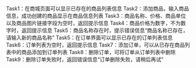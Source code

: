 Task1：在商城页面可以显示已存在的商品列表信息
Task2：添加商品，输入商品信息，成功创建的商品显示在商品信息列表
Task3：商品名称、价格、商品单位以及商品图片链接字段为空时，返回提示信息
Task4：商品价格为数字，不为数字时，返回提示信息
Task5：商品名称存在时，提示错误信息“商品名称已存在，请输入新的商品名称”
Task5：在订单界面可以显示已存在的订单列表信息
Task6：订单列表为空时，返回提示信息
Task7：添加订单，可以从已存在商品列表中的商品添加到订单列表
Task8：删除订单，可将订单从订单列表中删除
Task9：删除订单失败时，返回错误信息“订单删除失败，请稍后再试”

